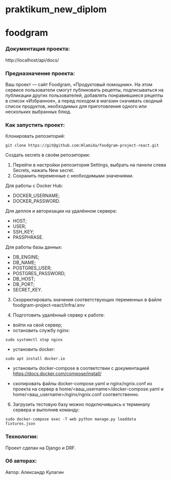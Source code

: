 # praktikum_new_diplom

# foodgram


### Документация проекта:


http://localhost/api/docs/


### Предназначение проекта:

Ваш проект — сайт Foodgram, «Продуктовый помощник». На этом сервисе пользователи смогут публиковать рецепты, подписываться на публикации других пользователей, добавлять понравившиеся рецепты в список «Избранное», а перед походом в магазин скачивать сводный список продуктов, необходимых для приготовления одного или нескольких выбранных блюд.

### Как запустить проект:

Клонировать репозиторий:

```
git clone https://git@github.com:Hlamida/foodgram-project-react.git
```

Создать secrets в своём репозитории: 
1. Перейти в настройки репозитория Settings, выбрать на панели слева Secrets, нажать New secret.
2. Сохранить переменные с необходимыми значениями.

Для работы с Docker Hub:
- DOCKER_USERNAME;
- DOCKER_PASSWORD.

Для деплоя и авторизации на удалённом сервере:
- HOST;
- USER;
- SSH_KEY;
- PASSPHRASE.

Для работы базы данных:
- DB_ENGINE;
- DB_NAME;
- POSTGRES_USER;
- POSTGRES_PASSWORD;
- DB_HOST;
- DB_PORT;
- SECRET_KEY.

3. Скорректировать значения соответствующих переменных в файле foodgram-project-react/infra/.env

4. Подготовить удалённый сервер к работе:
- войти на свой сервер;
- остановить службу nginx:
```
sudo systemctl stop nginx 
```
- установить docker:
```
sudo apt install docker.io 
```
- установить docker-compose в соответствии с документацией
https://docs.docker.com/compose/install/

- скопировать файлы docker-compose.yaml и nginx/ngnix.conf из проекта на сервер в home/<ваш_username>/docker-compose.yaml и home/<ваш_username>/nginx/ngnix.conf соответственно.


6. Загрузить тестовую базу можно подключившись к терминалу сервера и выполнив команду: 
```
sudo docker-compose exec -T web python manage.py loaddata fixtures.json 
```

### Технологии:

Проект сделан на Django и DRF.

### Об авторах:

Автор: Александр Кулагин
